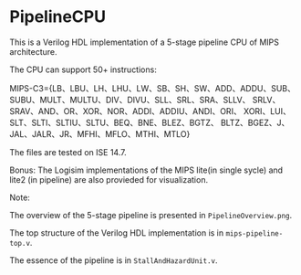 # PipelineCPU

This is a Verilog HDL implementation of a 5-stage pipeline CPU of MIPS architecture.

The CPU can support 50+ instructions:

MIPS-C3={LB、LBU、LH、LHU、LW、SB、SH、SW、ADD、ADDU、SUB、SUBU、MULT、MULTU、DIV、DIVU、SLL、SRL、SRA、SLLV、 SRLV、SRAV、AND、OR、XOR、NOR、ADDI、ADDIU、ANDI、ORI、 XORI、LUI、SLT、SLTI、SLTIU、SLTU、BEQ、BNE、BLEZ、BGTZ、 BLTZ、BGEZ、J、JAL、JALR、JR、MFHI、MFLO、MTHI、MTLO}

The files are tested on ISE 14.7.

Bonus: The Logisim implementations of the MIPS lite(in single sycle) and lite2 (in pipeline) are also provieded for visualization.

Note:

The overview of the 5-stage pipeline is presented in `PipelineOverview.png`.

The top structure of the Verilog HDL implementation is in `mips-pipeline-top.v`.

The essence of the pipeline is in `StallAndHazardUnit.v`.